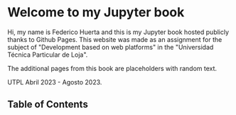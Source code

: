 # Welcome to my Jupyter book

Hi, my name is Federico Huerta and this is my Jupyter book hosted publicly thanks to Github Pages. This website was made as an assignment for the subject of "Development based on web platforms" in the "Universidad Técnica Particular de Loja".

The additional pages from this book are placeholders with random text.

UTPL Abril 2023 - Agosto 2023.


## Table of Contents
```{tableofcontents}
```